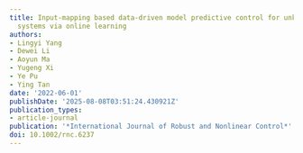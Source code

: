 ```yaml
---
title: Input-mapping based data-driven model predictive control for unknown linear
  systems via online learning
authors:
- Lingyi Yang
- Dewei Li
- Aoyun Ma
- Yugeng Xi
- Ye Pu
- Ying Tan
date: '2022-06-01'
publishDate: '2025-08-08T03:51:24.430921Z'
publication_types:
- article-journal
publication: '*International Journal of Robust and Nonlinear Control*'
doi: 10.1002/rnc.6237
---
```

